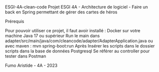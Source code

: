 ESGI-4A-clean-code
Projet ESGI 4A - Architecture de logiciel - Faire un back en Spring permettant de gérer des cartes de héros

Prérequis

Pour pouvoir utiliser ce projet, il faut avoir installé :
Docker sur votre machine
Java 17 ou supérieur
Run le main dans adapter/src/main/java/com/cleancode/adapter/AdapterApplication.java
ou avec maven : mvn spring-boot:run
Après Insérer les scripts dans le dossier scripts dans la base de données Postgresql
Se référer au controller pour tester dans Postman


Fumo Aristide - 4A - 2023

